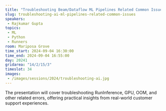 ```yaml
---
title: "Troubleshooting Beam/Dataflow ML Pipelines Related Common Issues"
slug: troubleshooting-ai-ml-pipelines-related-common-issues
speakers:
 - Rajkumar Gupta
topics:
 - ML
 - Python
 - Runners
room: Mariposa Grove
time_start: 2024-09-04 16:30:00
time_end: 2024-09-04 16:55:00
day: 20241
gridarea: "14/2/15/3"
timeslot: 34
images:
 - /images/sessions/2024/troubleshooting-ai.jpg 
---
```


The presentation will cover troubleshooting RunInference, GPU, OOM, and other related errors, offering practical insights from real-world customer support experiences.